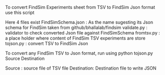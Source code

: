 To convert FindSim  Experiments sheet from TSV to FindSim Json format use this script

Here 4 files exist 
FindSimSchema.json : As the name sugesting its Json schema for FindSim taken from github/bhallalab/findsim
validate.py : validator to check converted Json  file against FindSimSchema
fromtsv.py : a place holder where content of FindSim TSV experiments are store
tojson.py : convert TSV to FindSim Json

To convert any FindSim TSV to Json format, run using
python tojson.py  Source Destination

Source : source file of TSV file
Destination: Destination file to write JSON


